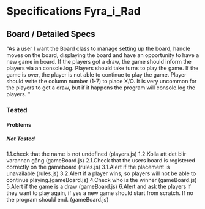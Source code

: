 # Specifications Fyra_i_Rad


## Board / Detailed Specs
"As a user I want the Board class to manage setting up the board, handle moves on the board, displaying the board and have an opportunity to have a new game in board. If the players got a draw, the game should inform the players via an console.log.
Players should take turns to play the game. If the game is over, the player is not able to continue to play the game.
Player should write the column number (1-7) to place X/O.
It is very uncommon for the players to get a draw, but if it happens the program will console.log the players.
"

### Tested



#### Problems



##### Not Tested
1.1.check that the name is not undefined (players.js)
1.2.Kolla att det blir varannan gång (gameBoard.js)
2.1.Check that the users board is registered correctly on the gameboard (rules.js)
3.1.Alert if the placement is unavailable (rules.js)
3.2.Alert if a player wins, so players will not be able to continue playing.(gameBoard.js)
4.Check who is the winner (gameBoard.js)
5.Alert if the game is a draw (gameBoard.js)
6.Alert and ask the players if they want to play again, if yes a new game should start from scratch. If no the program should end. (gameBoard.js)



